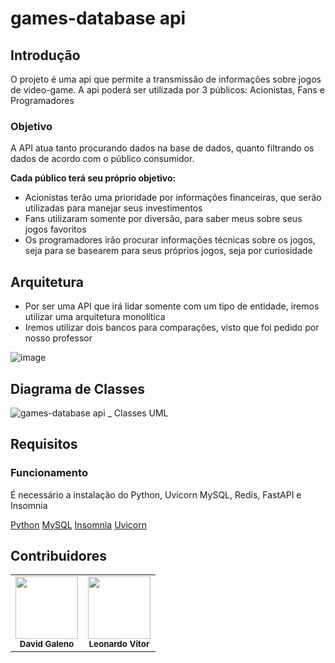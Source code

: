 # games-database api

## Introdução
O projeto é uma api que permite a transmissão de informações sobre jogos de video-game.
A api poderá ser utilizada por 3 públicos: Acionistas, Fans e Programadores

### Objetivo

A API atua tanto procurando dados na base de dados, quanto filtrando os dados de acordo com o público consumidor.

**Cada público terá seu próprio objetivo:**

- Acionistas terão uma prioridade por informações financeiras, que serão utilizadas para manejar seus investimentos
- Fans utilizaram somente por diversão, para saber meus sobre seus jogos favoritos
- Os programadores irão procurar informações técnicas sobre os jogos, seja para se basearem para seus próprios jogos, seja por curiosidade

## Arquitetura
- Por ser uma API que irá lidar somente com um tipo de entidade, iremos utilizar uma arquitetura monolítica
- Iremos utilizar dois bancos para comparações, visto que foi pedido por nosso professor

![image](https://github.com/DavidGaleno/games-database-API/assets/92187957/75cc8e05-6d1a-4aa7-9157-0e4dc94c1df1)

## Diagrama de Classes
![games-database api _ Classes UML](https://github.com/DavidGaleno/games-database-API/assets/92187957/78e0944b-0af3-4f98-a7d7-3f7660a459ef)

## Requisitos

### Funcionamento

É necessário a instalação do Python, Uvicorn MySQL, Redis, FastAPI e Insomnia

[Python](https://www.python.org/downloads/)
[MySQL](https://dev.mysql.com/downloads/workbench/)
[Insomnia](https://insomnia.rest/download)
[Uvicorn](https://www.uvicorn.org/)


## Contribuidores
<table>
  <tr>
    <td align="center"><img src="https://avatars.githubusercontent.com/u/92187957?v=4" width="100px;" alt=""/><br /><sub><b>David Galeno</b></sub></td>
    <td align="center"><img src="https://avatars.githubusercontent.com/u/128062428?s=48&v=4" width="100px;" alt=""/><br /><sub><b>Leonardo Vitor</b></sub></td>
  </tr>
</table>
